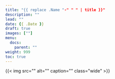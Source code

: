 ```yaml
---
title: "{{ replace .Name "-" " " | title }}"
description: ""
lead: ""
date: {{ .Date }}
draft: true
images: [""]
menu: 
  docs:
    parent: ""
weight: 999
toc: true
---
```


{{< img src="" alt="" caption="" class="wide" >}}

